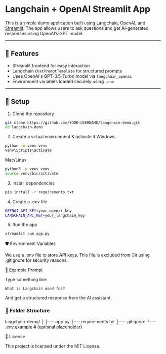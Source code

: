 # Langchain + OpenAI Streamlit App

This is a simple demo application built using [Langchain](https://www.langchain.com/), [OpenAI](https://platform.openai.com), and [Streamlit](https://streamlit.io). The app allows users to ask questions and get AI-generated responses using OpenAI’s GPT model.

---

## 🚀 Features

- Streamlit frontend for easy interaction  
- Langchain `ChatPromptTemplate` for structured prompts  
- Uses OpenAI's GPT-3.5-Turbo model via `langchain_openai`  
- Environment variables loaded securely using `.env`

---

## 🔧 Setup

1. Clone the repository

```bash
git clone https://github.com/YOUR-USERNAME/langchain-demo.git
cd langchain-demo
```

 2. Create a virtual environment & activate it
Windows

```bash
python -m venv venv
venv\Scripts\activate
```

Mac/Linux

```bash
python3 -m venv venv
source venv/bin/activate
```

 3. Install dependencies

```bash
pip install -r requirements.txt
```

 4. Create a .env file

```bash
OPENAI_API_KEY=your_openai_key
LANGCHAIN_API_KEY=your_langchain_key
```

 5. Run the app

```bash
streamlit run app.py
```


🛡️ Environment Variables

We use a .env file to store API keys. This file is excluded from Git using .gitignore for security reasons.

 🤖 Example Prompt

Type something like:

    What is Langchain used for?

And get a structured response from the AI assistant.

### 📂 Folder Structure

langchain-demo/
│
├── app.py
├── requirements.txt
├── .gitignore
└── .env.example  # (optional placeholder)


 📄 License

This project is licensed under the MIT License.

